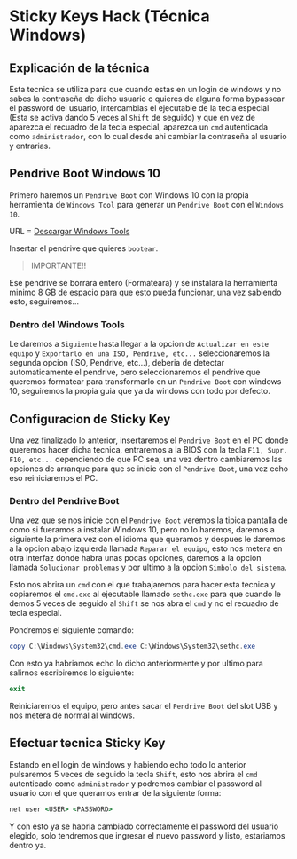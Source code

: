 # Sticky Keys Hack (Técnica Windows)

## Explicación de la técnica

Esta tecnica se utiliza para que cuando estas en un login de windows y no sabes la contraseña de dicho usuario o quieres de alguna forma bypassear el password del usuario, intercambias el ejecutable de la tecla especial (Esta se activa dando 5 veces al `Shift` de seguido) y que en vez de aparezca el recuadro de la tecla especial, aparezca un `cmd` autenticada como `administrador`, con lo cual desde ahi cambiar la contraseña al usuario y entrarias.

## Pendrive Boot Windows 10

Primero haremos un `Pendrive Boot` con Windows 10 con la propia herramienta de `Windows Tool` para generar un `Pendrive Boot` con el `Windows 10`.

URL = [Descargar Windows Tools](https://www.microsoft.com/es-es/software-download/windows10?msockid=2284017e9b096c8a2198147d9abc6d27)

Insertar el pendrive que quieres `bootear`.

> IMPORTANTE!!

Ese pendrive se borrara entero (Formateara) y se instalara la herramienta minimo 8 GB de espacio para que esto pueda funcionar, una vez sabiendo esto, seguiremos...

### Dentro del Windows Tools

Le daremos a `Siguiente` hasta llegar a la opcion de `Actualizar en este equipo` y `Exportarlo en una ISO, Pendrive, etc...` seleccionaremos la segunda opcion (ISO, Pendrive, etc...), deberia de detectar automaticamente el pendrive, pero seleccionaremos el pendrive que queremos formatear para transformarlo en un `Pendrive Boot` con windows 10, seguiremos la propia guia que ya da windows con todo por defecto.

## Configuracion de Sticky Key

Una vez finalizado lo anterior, insertaremos el `Pendrive Boot` en el PC donde queremos hacer dicha tecnica, entraremos a la BIOS con la tecla `F11, Supr, F10, etc...` dependiendo de que PC sea, una vez dentro cambiaremos las opciones de arranque para que se inicie con el `Pendrive Boot`, una vez echo eso reiniciaremos el PC.

### Dentro del Pendrive Boot

Una vez que se nos inicie con el `Pendrive Boot` veremos la tipica pantalla de como si fueramos a instalar Windows 10, pero no lo haremos, daremos a siguiente la primera vez con el idioma que queramos y despues le daremos a la opcion abajo izquierda llamada `Reparar el equipo`, esto nos metera en otra interfaz donde habra unas pocas opciones, daremos a la opcion llamada `Solucionar problemas` y por ultimo a la opcion `Simbolo del sistema`.

Esto nos abrira un `cmd` con el que trabajaremos para hacer esta tecnica y copiaremos el `cmd.exe` al ejecutable llamado `sethc.exe` para que cuando le demos 5 veces de seguido al `Shift` se nos abra el `cmd` y no el recuadro de tecla especial.

Pondremos el siguiente comando:

```powershell
copy C:\Windows\System32\cmd.exe C:\Windows\System32\sethc.exe
```

Con esto ya habriamos echo lo dicho anteriormente y por ultimo para salirnos escribiremos lo siguiente:

```powershell
exit
```

Reiniciaremos el equipo, pero antes sacar el `Pendrive Boot` del slot USB y nos metera de normal al windows.

## Efectuar tecnica Sticky Key

Estando en el login de windows y habiendo echo todo lo anterior pulsaremos 5 veces de seguido la tecla `Shift`, esto nos abrira el `cmd` autenticado como `administrador` y podremos cambiar el password al usuario con el que queramos entrar de la siguiente forma:

```cmd
net user <USER> <PASSWORD>
```

Y con esto ya se habria cambiado correctamente el password del usuario elegido, solo tendremos que ingresar el nuevo password y listo, estariamos dentro ya.
